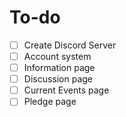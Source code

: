 
# To-do
- [ ] Create Discord Server
- [ ] Account system
- [ ] Information page
- [ ] Discussion page
- [ ] Current Events page
- [ ] Pledge page
